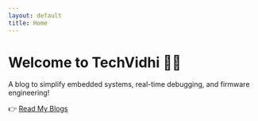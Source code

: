 ```yaml
---
layout: default
title: Home
---
```


# Welcome to TechVidhi 👩‍💻

A blog to simplify embedded systems, real-time debugging, and firmware engineering!

👉 [Read My Blogs](/techvidhi.in/)

